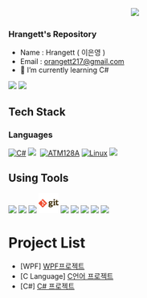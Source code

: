 <!--
**Hrangett/Hrangett** is a ✨ _special_ ✨ repository because its `README.md` (this file) appears on your GitHub profile.

Here are some ideas to get you started:

- 🔭 I’m currently working on ...
- 🌱 I’m currently learning ...
- 👯 I’m looking to collaborate on ...
- 🤔 I’m looking for help with ...
- 💬 Ask me about ...
- 📫 How to reach me: ...
- 😄 Pronouns: ...
- ⚡ Fun fact: ...
-->

<p align='center'>
  <a href="https://github.com/Hrangett">
    <img src="https://capsule-render.vercel.app/api?type=waving&color=gradient&fontColor=FFFFFF&height=300&section=header&text=Study%20Repository&fontSize=50"/>
  </a>
</p>

### Hrangett's Repository
- Name : Hrangett ( 이은영 )
- Email : orangett217@gmail.com
- 🌱 I’m currently learning C#


<img src="https://github-readme-stats.vercel.app/api?username=Hrangett&theme=synthwave&show_icons=true"/>

<img src="https://github-readme-stats.vercel.app/api/top-langs/?username=Hrangett&theme=synthwave&layout=compact"/>

## Tech Stack
<h3>Languages</h3>
<p>
  <a href="https://github.com/Hrangett/Study-WPF.git" target="_blank"><img alt="C#" src="https://img.shields.io/badge/c%23-%23239120.svg?style=flat&logo=c-sharp&logoColor=white"/></a>
  <img src="https://img.shields.io/badge/C-A8B9CC?style=flat-square&logo=C&logoColor=white"/></a>&nbsp 
  <a href="https://github.com/Hrangett/ATM128A_MicrochipStudio" target="_blank"><img alt="ATM128A"   src="https://img.shields.io/badge/ATM128A-%23239120.svg?style=flat&logo=c&logoColor=white"/></a>
  <a href="https://github.com/Hrangett/Linux_ububtu" target="_blank"><img alt="Linux"   src="https://img.shields.io/badge/Linux-%FCC624.svg?style=flat&logo=Linux&logoColor=white"/></a>
  <img src="https://img.shields.io/badge/Python-3766AB?style=flat-square&logo=Python&logoColor=white"/></a>&nbsp 

</p>

## Using Tools

<p align='left'>
    <img height="40" src="https://img.icons8.com/color/48/000000/visual-studio-2019.png">
    <img height="40" src="https://img.icons8.com/fluent/48/000000/visual-studio-code-2019.png">
    <img height="40" src="https://d1jnx9ba8s6j9r.cloudfront.net/blog/wp-content/uploads/2019/10/logo.png">
    <img height="40" src="https://github.com/Pythunder/explore/blob/80688e429a7d4ef2fca1e82350fe8e3517d3494d/topics/git/git.png">
    <img height="40" src="https://upload.wikimedia.org/wikipedia/commons/b/b6/PuTTY_icon_128px.png">
    <img height="40" src="https://img.icons8.com/color/48/000000/raspberry-pi.png">
    <img height="40" src="https://mosquitto.org/stickers/mosquitto-mono.png">
    <img height="40" src="https://img.icons8.com/fluent/48/000000/vmware-workstation-player.png">
    <img height="40" src="https://taiwebs.com/upload/icons/vnc-connect-enterprise220-220.png">
</p>

# Project List
- [WPF] [WPF프로젝트](https://github.com/Hrangett/Study-WPF/tree/main/portfolio)
- [C Language] [C언어 프로젝트](https://github.com/AellimSun/Cereal_ERP)
- [C#] [C# 프로젝트](https://github.com/AellimSun/Cereal_ERP)
